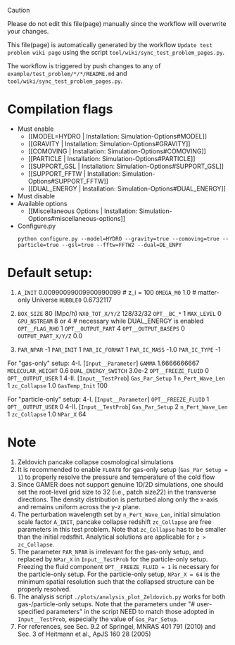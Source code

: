 > [!CAUTION]
> Please do not edit this file(page) manually since the workflow will overwrite your changes.
> 
> This file(page) is automatically generated by the workflow `Update test problem wiki page` using the script `tool/wiki/sync_test_problem_pages.py`.
> 
> The workflow is triggered by push changes to any of `example/test_problem/*/*/README.md` and `tool/wiki/sync_test_problem_pages.py`.


# Compilation flags
- Must enable
   - [[MODEL=HYDRO | Installation: Simulation-Options#MODEL]]
   - [[GRAVITY | Installation: Simulation-Options#GRAVITY]]
   - [[COMOVING | Installation: Simulation-Options#COMOVING]]
   - [[PARTICLE | Installation: Simulation-Options#PARTICLE]]
   - [[SUPPORT_GSL | Installation: Simulation-Options#SUPPORT_GSL]]
   - [[SUPPORT_FFTW | Installation: Simulation-Options#SUPPORT_FFTW]]
   - [[DUAL_ENERGY | Installation: Simulation-Options#DUAL_ENERGY]]
- Must disable
- Available options
   - [[Miscellaneous Options | Installation: Simulation-Options#miscellaneous-options]]
- Configure.py
   ```
   python configure.py --model=HYDRO --gravity=true --comoving=true --particle=true --gsl=true --fftw=FFTW2 --dual=DE_ENPY
   ```


# Default setup:
1. `A_INIT`                  0.00990099009900990099    # z_i = 100
   `OMEGA_M0`                1.0                       # matter-only Universe
   `HUBBLE0`                 0.6732117

2. `BOX_SIZE`                80 (Mpc/h)
   `NX0_TOT_X/Y/Z`           128/32/32
   `OPT__BC_*`               1
   `MAX_LEVEL`               0
   `GPU_NSTREAM`             8 or 4                    # necessary while DUAL_ENERGY is enabled
   `OPT__FLAG_RHO`           1
   `OPT__OUTPUT_PART`        4
   `OPT__OUTPUT_BASEPS`      0
   `OUTPUT_PART_X/Y/Z`       0.0

3. `PAR_NPAR`               -1
   `PAR_INIT`                1
   `PAR_IC_FORMAT`           1
   `PAR_IC_MASS`            -1.0
   `PAR_IC_TYPE`            -1

For "gas-only" setup:
4-I. [`Input__Parameter`]
   `GAMMA`                   1.6666666667
   `MOLECULAR_WEIGHT`        0.6
   `DUAL_ENERGY_SWITCH`      3.0e-2
   `OPT__FREEZE_FLUID`       0
   `OPT__OUTPUT_USER`        1
4-II. [`Input__TestProb`]
   `Gas_Par_Setup`           1
   `n_Pert_Wave_Len`         1
   `zc_Collapse`             1.0
   `GasTemp_Init`            100

For "particle-only" setup:
4-I. [`Input__Parameter`]
   `OPT__FREEZE_FLUID`       1
   `OPT__OUTPUT_USER`        0
4-II. [`Input__TestProb`]
   `Gas_Par_Setup`           2
   `n_Pert_Wave_Len`         1
   `zc_Collapse`             1.0
   `NPar_X`                  64


# Note
1. Zeldovich pancake collapse cosmological simulations
2. It is recommended to enable `FLOAT8` for gas-only setup (`Gas_Par_Setup = 1`) to properly resolve the
   pressure and temperature of the cold flow
3. Since GAMER does not support genuine 1D/2D simulations, one should set the root-level grid size to 32
   (i.e., patch size*2*2) in the transverse directions. The density distribution is perturbed along only
   the x-axis and remains uniform across the y-z plane.
4. The perturbation wavelength set by `n_Pert_Wave_Len`, initial simulation scale factor `A_INIT`,
   pancake collapse redshift `zc_Collapse` are free parameters in this test problem. Note that `zc_Collapse`
   has to be smaller than the initial redsfhit. Analytical solutions are applicable for `z > zc_Collapse`.
5. The parameter `PAR_NPAR` is irrelevant for the gas-only setup, and replaced by `NPar_X` in `Input__TestProb`
   for the particle-only setup. Freezing the fluid component `OPT__FREEZE_FLUID = 1` is necessary for the
   particle-only setup. For the particle-only setup, `NPar_X = 64` is the minimum spatial resolution such
   that the collapsed structure can be properly resolved.
6. The analysis script `./plots/analysis_plot_Zeldovich.py` works for both gas-/particle-only setups. Note
   that the parameters under "# user-specified parameters" in the script NEED to match those adopted in
   `Input__TestProb`, especially the value of `Gas_Par_Setup`.
7. For references, see Sec. 9.2 of Springel, MNRAS 401 791 (2010) and Sec. 3 of Heitmann et al., ApJS 160 28 (2005)

